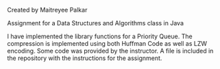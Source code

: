 Created by Maitreyee Palkar

Assignment for a Data Structures and Algorithms class in Java

I have implemented the library functions for a Priority Queue.
The compression is implemented using both Huffman Code as well as LZW encoding.
Some code was provided by the instructor. A file is included in the repository with the instructions for the assignment. 